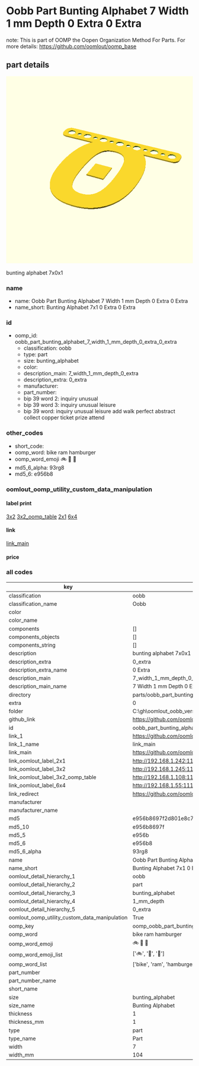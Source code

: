 # Oobb Part Bunting Alphabet 7 Width 1 mm Depth 0 Extra 0 Extra  

note: This is part of OOMP the Oopen Organization Method For Parts. For more details: https://github.com/oomlout/oomp_base

##  part details
  

[![](3dpr.png)](3dpr.png)

bunting alphabet 7x0x1



### name
* name: Oobb Part Bunting Alphabet 7 Width 1 mm Depth 0 Extra 0 Extra
* name_short: Bunting Alphabet 7x1 0 Extra 0 Extra
### id
* oomp_id: oobb_part_bunting_alphabet_7_width_1_mm_depth_0_extra_0_extra
  * classification: oobb
  * type: part
  * size: bunting_alphabet
  * color: 
  * description_main: 7_width_1_mm_depth_0_extra
  * description_extra: 0_extra
  * manufacturer: 
  * part_number: 
  * bip 39 word 2: inquiry unusual
  * bip 39 word 3: inquiry unusual leisure
  * bip 39 word: inquiry unusual leisure add walk perfect abstract collect copper ticket prize attend

### other_codes
* short_code: 
* oomp_word: bike ram hamburger
* oomp_word_emoji :bike: :ram: :hamburger:
* md5_6_alpha: 93rg8
* md5_6: e956b8






### oomlout_oomp_utility_custom_data_manipulation
#### label print
[3x2](http://192.168.1.245:1112/?label=oomp%2093rg8)
[3x2_oomp_table](http://192.168.1.108:1112/?label=oomp%2093rg8)
[2x1](http://192.168.1.242:1112/?label=oomp%2093rg8)
[6x4](http://192.168.1.55:1112/?label=oomp%2093rg8)    

#### link

[link_main](https://github.com/oomlout/oomlout_oobb_version_4_generated_parts/tree/main/navigation_oomp/oobb/part/bunting_alphabet/7_width_1_mm_depth_0_extra/0_extra/part)                              

#### price







### all codes 
| key | value |  
| --- | --- |  
| classification | oobb |  
| classification_name | Oobb |  
| color |  |  
| color_name |  |  
| components | [] |  
| components_objects | [] |  
| components_string | [] |  
| description | bunting alphabet 7x0x1 |  
| description_extra | 0_extra |  
| description_extra_name | 0 Extra |  
| description_main | 7_width_1_mm_depth_0_extra |  
| description_main_name | 7 Width 1 mm Depth 0 Extra |  
| directory | parts/oobb_part_bunting_alphabet_7_width_1_mm_depth_0_extra_0_extra |  
| extra | 0 |  
| folder | C:\gh\oomlout_oobb_version_4_generated_parts\parts\oobb_part_bunting_alphabet_7_width_1_mm_depth_0_extra_0_extra |  
| github_link | https://github.com/oomlout/oomlout_oomp_part_src/tree/main/parts/oobb_part_bunting_alphabet_7_width_1_mm_depth_0_extra_0_extra |  
| id | oobb_part_bunting_alphabet_7_width_1_mm_depth_0_extra_0_extra |  
| link_1 | https://github.com/oomlout/oomlout_oobb_version_4_generated_parts/tree/main/navigation_oomp/oobb/part/bunting_alphabet/7_width_1_mm_depth_0_extra/0_extra/part |  
| link_1_name | link_main |  
| link_main | https://github.com/oomlout/oomlout_oobb_version_4_generated_parts/tree/main/navigation_oomp/oobb/part/bunting_alphabet/7_width_1_mm_depth_0_extra/0_extra/part |  
| link_oomlout_label_2x1 | http://192.168.1.242:1112/?label=oomp%2093rg8 |  
| link_oomlout_label_3x2 | http://192.168.1.245:1112/?label=oomp%2093rg8 |  
| link_oomlout_label_3x2_oomp_table | http://192.168.1.108:1112/?label=oomp%2093rg8 |  
| link_oomlout_label_6x4 | http://192.168.1.55:1112/?label=oomp%2093rg8 |  
| link_redirect | https://github.com/oomlout/oomlout_oobb_version_4_generated_parts/tree/main/parts/oobb_bunting_alphabet_07_01_ex_0 |  
| manufacturer |  |  
| manufacturer_name |  |  
| md5 | e956b8697f2d801e8c7b4032ff7b93a6 |  
| md5_10 | e956b8697f |  
| md5_5 | e956b |  
| md5_6 | e956b8 |  
| md5_6_alpha | 93rg8 |  
| name | Oobb Part Bunting Alphabet 7 Width 1 mm Depth 0 Extra 0 Extra |  
| name_short | Bunting Alphabet 7x1 0 Extra 0 Extra |  
| oomlout_detail_hierarchy_1 | oobb |  
| oomlout_detail_hierarchy_2 | part |  
| oomlout_detail_hierarchy_3 | bunting_alphabet |  
| oomlout_detail_hierarchy_4 | 1_mm_depth |  
| oomlout_detail_hierarchy_5 | 0_extra |  
| oomlout_oomp_utility_custom_data_manipulation | True |  
| oomp_key | oomp_oobb_part_bunting_alphabet_7_width_1_mm_depth_0_extra_0_extra |  
| oomp_word | bike ram hamburger |  
| oomp_word_emoji | :bike: :ram: :hamburger: |  
| oomp_word_emoji_list | [':bike:', ':ram:', ':hamburger:'] |  
| oomp_word_list | ['bike', 'ram', 'hamburger'] |  
| part_number |  |  
| part_number_name |  |  
| short_name |  |  
| size | bunting_alphabet |  
| size_name | Bunting Alphabet |  
| thickness | 1 |  
| thickness_mm | 1 |  
| type | part |  
| type_name | Part |  
| width | 7 |  
| width_mm | 104 |  

